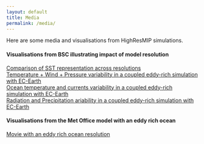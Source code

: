 ```yaml
---
layout: default
title: Media
permalink: /media/
---
```


Here are some media and visualisations from HighResMIP simulations.

<h4>Visualisations from BSC illustrating impact of model resolution</h4>

<a href="https://www.youtube.com/watch?v=xmE9t0WYhsA&t=49s">Comparison of SST representation across resolutions</a> <br>
<a href="https://www.youtube.com/watch?v=iAcht4TlCQk">Temperature + Wind + Pressure variability in a coupled eddy-rich simulation with EC-Earth</a> <br>
<a href="https://www.youtube.com/watch?v=N78bVOb8mGc">Ocean temperature and currents variability in a coupled eddy-rich simulation with EC-Earth</a> <br>
<a href="https://www.youtube.com/watch?v=cvUcu_LmVfY&feature=youtu.be">Radiation and Precipitation ariability in a coupled eddy-rich simulation with EC-Earth</a> <br>

<h4>Visualisations from the Met Office model with an eddy rich ocean</h4>
<a href="https://twitter.com/MetOffice_Sci/status/880427472092897284">Movie with an eddy rich ocean resolution</a>